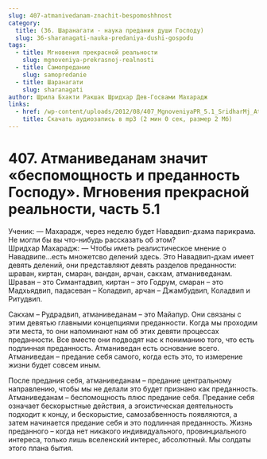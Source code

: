 ```yaml
---
slug: 407-atmanivedanam-znachit-bespomoshhnost
category:
  title: (36. Шаранагати - наука предания души Господу)
  slug: 36-sharanagati-nauka-predaniya-dushi-gospodu
tags:
  - title: Мгновения прекрасной реальности
    slug: mgnoveniya-prekrasnoj-realnosti
  - title: Самопредание
    slug: samopredanie
  - title: Шаранагати
    slug: sharanagati
author: Шрила Бхакти Ракшак Шридхар Дев-Госвами Махарадж
links:
  - href: /wp-content/uploads/2012/08/407_MgnoveniyaPR_5.1_SridharMj_Atmanivedanam_znachit_bespomownost_i_predannost_Gospodu.mp3
    title: Скачать аудиозапись в mp3 (2 мин 0 сек, размер 2 Мб)
---
```


# 407. Атманиведанам значит «беспомощность и преданность Господу». Мгновения прекрасной реальности, часть 5.1

Ученик: — Махарадж, через неделю будет Навадвип-дхама парикрама. Не могли бы вы что-нибудь рассказать об этом?\
Шридхар Махарадж: — Чтобы иметь реалистическое мнение о Навадвипе…есть множетсво делений здесь. Это Навадвип-дхам имеет девять делений, они представляют девять разделов преданности: шраван, киртан, смаран, вандан, арчан, сакхам, атманиведанам. Шраван – это Симантадвип, киртан – это Годрум, смаран – это Мадхьядвип, падасеван – Коладвип, арчан – Джамбудвип, Коладвип и Ритудвип.

Сакхам – Рудрадвип, атманиведанам – это Майапур. Они связаны с этим девятью главными концепциями преданности. Когда мы проходим эти места, то они напоминают нам об этих девяти процессах преданности. Все вместе они подводят нас к пониманию того, что есть подлинная преданность. Атманиведан есть основание всего. Атманиведан – предание себя самого, когда есть это, то измерение жизни будет совсем иным.

После предания себя, атманиведанам – предание центральному направлению, чтобы мы не делали это будет признано как преданность. Атманиведанам – беспомощность плюс предание себя. Предание себя означает бескорыстные действия, а эгоистическая деятельность подходит к концу, и бескорыстие, самозабвенность появляются, а затем начинается предание себя и это подлинная преданность. Жизнь преданного – когда нет никакого индивидуального, провинциального интереса, только лишь вселенский интерес, абсолютный. Мы солдаты этого плана бытия.

